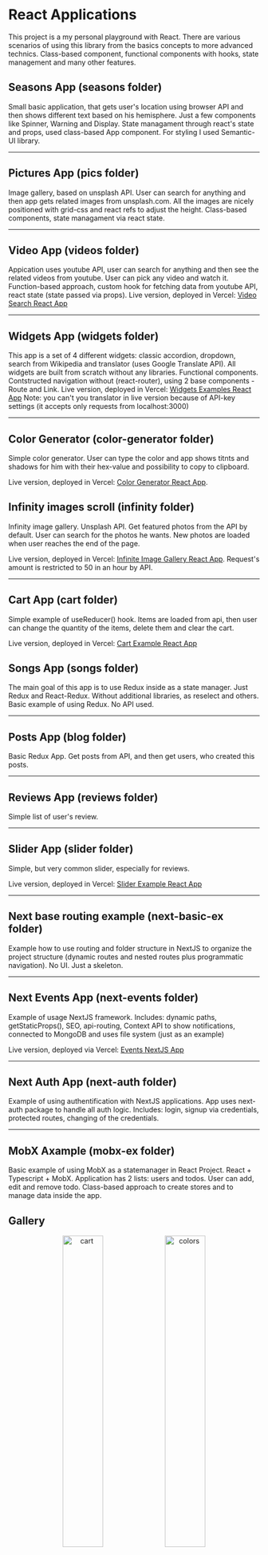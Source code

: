 # React Applications

This project is a my personal playground with React. There are various scenarios of using this library from the basics concepts to more advanced technics. Class-based component, functional components with hooks, state management and many other features.

## Seasons App (seasons folder)

Small basic application, that gets user's location using browser API and then shows different text based on his hemisphere. Just a few components like Spinner, Warning and Display. State managament through react's state and props, used class-based App component. For styling I used Semantic-UI library.

---

## Pictures App (pics folder)

Image gallery, based on unsplash API. User can search for anything and then app gets related images from unsplash.com. All the images are nicely positioned with grid-css and react refs to adjust the height.
Class-based components, state managament via react state.

---

## Video App (videos folder)

Appication uses youtube API, user can search for anything and then see the related videos from youtube. User can pick any video and watch it. Function-based approach, custom hook for fetching data from youtube API, react state (state passed via props).
Live version, deployed in Vercel: [Video Search React App](https://videos-orpin.vercel.app/)

---

## Widgets App (widgets folder)

This app is a set of 4 different widgets: classic accordion, dropdown, search from Wikipedia and translator (uses Google Translate API). All widgets are built from scratch without any libraries. Functional components. Contstructed navigation without (react-router), using 2 base components - Route and Link.
Live version, deployed in Vercel: [Widgets Examples React App](https://widgets-devwva3r9.vercel.app/)
Note: you can't you translator in live version because of API-key settings (it accepts only requests from localhost:3000)

---

## Color Generator (color-generator folder)

Simple color generator. User can type the color and app shows titnts and shadows for him with their hex-value and possibility to copy to clipboard.

Live version, deployed in Vercel: [Color Generator React App](https://color-generator-eight.vercel.app/).

## Infinity images scroll (infinity folder)

Infinity image gallery. Unsplash API. Get featured photos from the API by default. User can search for the photos he wants. New photos are loaded when user reaches the end of the page.

Live version, deployed in Vercel: [Infinite Image Gallery React App](https://infinity-mauve.vercel.app/). Request's amount is restricted to 50 in an hour by API.

---

## Cart App (cart folder)

Simple example of useReducer() hook. Items are loaded from api, then user can change the quantity of the items, delete them and clear the cart.

Live version, deployed in Vercel: [Cart Example React App](https://cart-tau.vercel.app/)

## Songs App (songs folder)

The main goal of this app is to use Redux inside as a state manager. Just Redux and React-Redux. Without additional libraries, as reselect and others. Basic example of using Redux. No API used.

---

## Posts App (blog folder)

Basic Redux App. Get posts from API, and then get users, who created this posts.

---

## Reviews App (reviews folder)

Simple list of user's review.

---

## Slider App (slider folder)

Simple, but very common slider, especially for reviews.

Live version, deployed in Vercel: [Slider Example React App](https://slider-ochre.vercel.app/)

---

## Next base routing example (next-basic-ex folder)

Example how to use routing and folder structure in NextJS to organize the project structure (dynamic routes and nested routes plus programmatic navigation). No UI. Just a skeleton.

---

## Next Events App (next-events folder)

Example of usage NextJS framework. Includes: dynamic paths, getStaticProps(), SEO, api-routing, Context API to show notifications, connected to MongoDB and uses file system (just as an example)

Live version, deployed via Vercel: [Events NextJS App](https://next-events-pxlej0zyn-for-alisia.vercel.app/)

---

## Next Auth App (next-auth folder)

Example of using authentification with NextJS applications. App uses next-auth package to handle all auth logic. Includes: login, signup via credentials, protected routes, changing of the credentials.

---

## MobX Axample (mobx-ex folder)

Basic example of using MobX as a statemanager in React Project. React + Typescript + MobX. Application has 2 lists: users and todos. User can add, edit and remove todo. Class-based approach to create stores and to manage data inside the app.

## Gallery

<p align="center">
<img src="./screens/cart.screen.png" alt="cart" width="40%"/>
<img src="./screens/color-generator.screen.png" alt="colors" width="40%"/>
<img src="./screens/next-auth.png" alt="next1" width="40%"/>
<img src="./screens/next-events.png" alt="next2" width="40%"/>
<img src="./screens/pics.screen.png" alt="pictures" width="40%"/>
<img src="./screens/reviews.screen.png" alt="reviews" width="40%"/>
<img src="./screens/seasons.screen.png" alt="seasons" width="40%"/>
<img src="./screens/slider.screen.png" alt="slide" width="40%"/>
<img src="./screens/songs.screen.png" alt="songs" width="40%"/>
<img src="./screens/youtube.screen.png" alt="youtube" width="40%"/>
</p>
